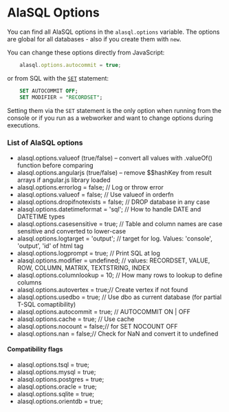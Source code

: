 # AlaSQL Options

You can find all AlaSQL options in the `alasql.options` variable. The options are global for all databases - also if you create them with `new`.

You can change these options directly from JavaScript:

```js
    alasql.options.autocommit = true;
```
or from SQL with the [`SET`](Set) statement:

```sql
    SET AUTOCOMMIT OFF;
    SET MODIFIER = "RECORDSET";
```

Setting them via the `SET` statement is the only option when running from the console or if you run as a webworker and want to change options during executions. 

### List of AlaSQL options

* alasql.options.valueof (true/false) – convert all values with .valueOf() function before comparing
* alasql.options.angularjs (true/false) – remove $$hashKey from result arrays if angular.js library loaded 
* alasql.options.errorlog = false; // Log or throw error
* alasql.options.valueof = false; // Use valueof in orderfn
* alasql.options.dropifnotexists = false; // DROP database in any case
* alasql.options.datetimeformat = 'sql'; // How to handle DATE and DATETIME types
* alasql.options.casesensitive = true; // Table and column names are case sensitive and converted to lower-case
* alasql.options.logtarget = 'output'; // target for log. Values: 'console', 'output', 'id' of html tag
* alasql.options.logprompt = true; // Print SQL at log
* alasql.options.modifier = undefined; // values: RECORDSET, VALUE, ROW, COLUMN, MATRIX, TEXTSTRING, INDEX
* alasql.options.columnlookup = 10;  // How many rows to lookup to define columns
* alasql.options.autovertex = true;// Create vertex if not found
* alasql.options.usedbo = true; // Use dbo as current database (for partial T-SQL comaptibility)
* alasql.options.autocommit = true; // AUTOCOMMIT ON | OFF
* alasql.options.cache = true; // Use cache
* alasql.options.nocount = false;// for SET NOCOUNT OFF
* alasql.options.nan = false;// Check for NaN and convert it to undefined

#### Compatibility flags
* alasql.options.tsql = true;
* alasql.options.mysql = true;
* alasql.options.postgres = true;
* alasql.options.oracle = true;
* alasql.options.sqlite = true;
* alasql.options.orientdb = true;

